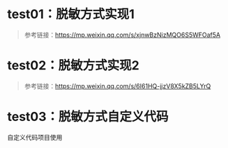 # test01：脱敏方式实现1

> 参考链接：https://mp.weixin.qq.com/s/xjnwBzNizMQO6S5WFOaf5A

# test02：脱敏方式实现2

> 参考链接：https://mp.weixin.qq.com/s/6I61HQ-jjzV8X5kZB5LYrQ

# test03：脱敏方式自定义代码

自定义代码项目使用